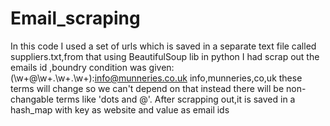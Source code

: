 # Email_scraping

   
In this code I used a set of urls which is saved in a separate text file called suppliers.txt,from that using BeautifulSoup lib in python I had scrap out the emails id ,boundry condition was given:
(\w+@\w+\.\w+\.\w+):info@munneries.co.uk
info,munneries,co,uk these terms will change so we can't depend on that instead there will be non-changable terms like 'dots and @'.
After scrapping out,it is saved in a hash_map with key as website and value as email ids
